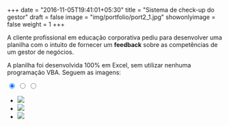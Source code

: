 +++
date = "2016-11-05T19:41:01+05:30"
title = "Sistema de check-up do gestor"
draft = false
image = "img/portfolio/port2_1.jpg"
showonlyimage = false
weight = 1
+++

A cliente profissional em educação corporativa pediu para desenvolver uma planilha com o intuito de fornecer um __feedback__ sobre as competências de um gestor de negócios.
<!--more-->

A planilha foi desenvolvida 100% em Excel, sem utilizar nenhuma programação VBA. Seguem as imagens:

<div>
  <input type="radio" class="slide-controller3" name="slide" checked />
  <input type="radio" class="slide-controller3" name="slide" />
  <input type="radio" class="slide-controller3" name="slide" />
  
  <div class="slide-show" >
    <ul class="slides-list3" >
      <li class="slide" >
        <img src="/portfolio/imgport2/port2_1.jpg" />
      </li>
      <li class="slide" >
        <img src="/portfolio/imgport2/port2_2.jpg" />
      </li>
      <li class="slide" >
        <img src="/portfolio/imgport2/port2_3.jpg"/>
      </li>
    </ul>
  </div>
</div>



